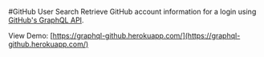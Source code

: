 #GitHub User Search
Retrieve GitHub account information for a login using [GitHub's GraphQL API](https://developer.github.com/early-access/graphql/).

View Demo:
[https://graphql-github.herokuapp.com/](https://graphql-github.herokuapp.com/)
